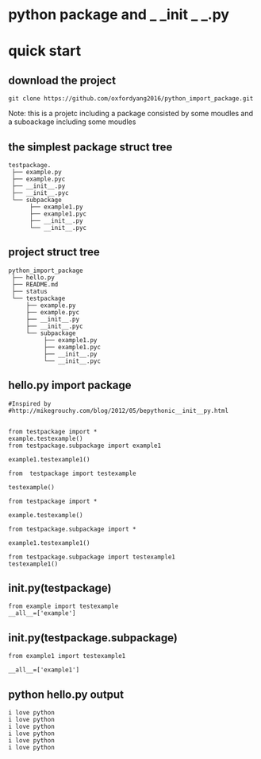 # python  package and _ _init _ _.py



# quick start 
## download the project 
```
git clone https://github.com/oxfordyang2016/python_import_package.git
```

Note: this is a projetc including a package consisted by some moudles and a suboackage including some moudles

## the simplest package struct tree 
```
testpackage.
 ├── example.py
 ├── example.pyc
 ├── __init__.py
 ├── __init__.pyc
 └── subpackage
      ├── example1.py
      ├── example1.pyc
      ├── __init__.py
      └── __init__.pyc
```
## project  struct tree
```
python_import_package
 ├── hello.py
 ├── README.md
 ├── status
 └── testpackage
     ├── example.py
     ├── example.pyc
     ├── __init__.py
     ├── __init__.pyc
     └── subpackage
          ├── example1.py
          ├── example1.pyc
          ├── __init__.py
          └── __init__.pyc
```
## hello.py import package 
```
#Inspired by #http://mikegrouchy.com/blog/2012/05/bepythonic__init__py.html


from testpackage import *
example.testexample()
from testpackage.subpackage import example1

example1.testexample1()

from  testpackage import testexample

testexample()

from testpackage import *

example.testexample()

from testpackage.subpackage import *

example1.testexample1()

from testpackage.subpackage import testexample1
testexample1()
```

## __init__.py(testpackage)
```
from example import testexample
__all__=['example']
```
## __init__.py(testpackage.subpackage)
```
from example1 import testexample1

__all__=['example1']
```

## python hello.py output
```
i love python
i love python
i love python
i love python
i love python
i love python
```









